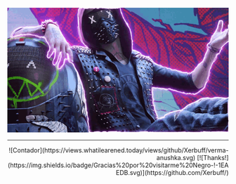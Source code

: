 <p align="center">
  
  <img src="game.gif">

</p>

 ---

<div align="right">
  ![Contador](https://views.whatilearened.today/views/github/Xerbuff/verma-anushka.svg) 
  [![Thanks!](https://img.shields.io/badge/Gracias%20por%20visitarme%20Negro-!-1EAEDB.svg)](https://github.com/Xerbuff/)
